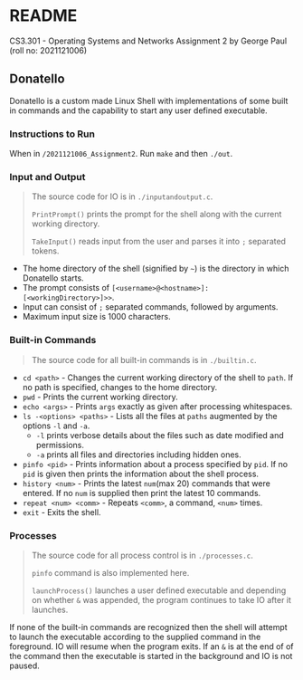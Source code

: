 # README

CS3.301 - Operating Systems and Networks
Assignment 2 by George Paul (roll no: 2021121006)

## Donatello

Donatello is a custom made Linux Shell with implementations of some built in commands and the capability to start any user defined executable.

### Instructions to Run

When in `/2021121006_Assignment2`. Run `make` and then `./out`.

### Input and Output

> The source code for IO is in `./inputandoutput.c`.
>
> `PrintPrompt()` prints the prompt for the shell along with the current working directory.
>
> `TakeInput()` reads input from the user and parses it into `;` separated tokens.

* The home directory of the shell (signified by `~`) is the directory in which Donatello starts.
* The prompt consists of `[<username>@<hostname>]:[<workingDirectory>]>>`.
* Input can consist of `;` separated commands, followed by arguments.
* Maximum input size is 1000 characters.

### Built-in Commands

> The source code for all built-in commands is in `./builtin.c`.

* `cd <path>` - Changes the current working directory of the shell to `path`. If no path is specified, changes to the home directory.
* `pwd` - Prints the current working directory.
* `echo <args>` - Prints `args` exactly as given after processing whitespaces.
* `ls -<options> <paths>` - Lists all the files at `paths` augmented by the options `-l` and `-a`.
  * `-l` prints verbose details about the files such as date modified and permissions.
  * `-a` prints all files and directories including hidden ones.
* `pinfo <pid>` - Prints information about a process specified by `pid`. If no `pid` is given then prints the information about the shell process.
* `history <num>` - Prints the latest `num`(max 20) commands that were entered. If no `num` is supplied then print the latest 10 commands.
* `repeat <num> <comm>` - Repeats `<comm>`, a command, `<num>` times.
* `exit` - Exits the shell.

### Processes

> The source code for all process control is in `./processes.c`.
>
> `pinfo` command is also implemented here.
>
> `launchProcess()` launches a user defined executable and depending on whether `&` was appended, the program continues to take IO after it launches.

If none of the built-in commands are recognized then the shell will attempt to launch the executable according to the supplied command in the foreground. IO will resume when the program exits.
If an `&` is at the end of of the command then the executable is started in the background and IO is not paused.